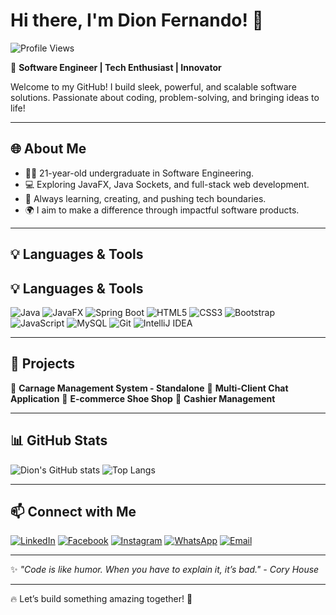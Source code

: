 # Hi there, I'm Dion Fernando! 👋

![Profile Views](https://komarev.com/ghpvc/?username=DionFernando&style=flat-square&color=blue)

🚀 **Software Engineer | Tech Enthusiast | Innovator**

Welcome to my GitHub! I build sleek, powerful, and scalable software solutions. Passionate about coding, problem-solving, and bringing ideas to life!

---

## 🌐 About Me

- 🧑‍🎓 21-year-old undergraduate in Software Engineering.
- 💻 Exploring JavaFX, Java Sockets, and full-stack web development.
- 🎯 Always learning, creating, and pushing tech boundaries.
- 🌍 I aim to make a difference through impactful software products.

---

## 💡 Languages & Tools

## 💡 Languages & Tools

![Java](https://img.shields.io/badge/-Java-007396?style=for-the-badge&logo=java)
![JavaFX](https://img.shields.io/badge/-JavaFX-003B57?style=for-the-badge&logo=java)
![Spring Boot](https://img.shields.io/badge/-Spring%20Boot-6DB33F?style=for-the-badge&logo=springboot)
![HTML5](https://img.shields.io/badge/-HTML5-E34F26?style=for-the-badge&logo=html5)
![CSS3](https://img.shields.io/badge/-CSS3-1572B6?style=for-the-badge&logo=css3)
![Bootstrap](https://img.shields.io/badge/-Bootstrap-563D7C?style=for-the-badge&logo=bootstrap)
![JavaScript](https://img.shields.io/badge/-JavaScript-F7DF1E?style=for-the-badge&logo=javascript)
![MySQL](https://img.shields.io/badge/-MySQL-4479A1?style=for-the-badge&logo=mysql)
![Git](https://img.shields.io/badge/-Git-F05032?style=for-the-badge&logo=git)
![IntelliJ IDEA](https://img.shields.io/badge/-IntelliJ%20IDEA-000000?style=for-the-badge&logo=intellijidea)

---

## 🚀 Projects

🌟 **Carnage Management System - Standalone**
🌟 **Multi-Client Chat Application**
🌟 **E-commerce Shoe Shop**
🌟 **Cashier Management**

---

## 📊 GitHub Stats

![Dion's GitHub stats](https://github-readme-stats.vercel.app/api?username=DionFernando&show_icons=true&theme=tokyonight)
![Top Langs](https://github-readme-stats.vercel.app/api/top-langs/?username=DionFernando&layout=compact&theme=tokyonight)

---

## 📫 Connect with Me

[![LinkedIn](https://img.shields.io/badge/LinkedIn-0077B5?style=for-the-badge&logo=linkedin&logoColor=white)](https://www.linkedin.com/in/dion-fernando-546483319/)
[![Facebook](https://img.shields.io/badge/Facebook-1877F2?style=for-the-badge&logo=facebook&logoColor=white)](https://www.facebook.com/profile.php?id=61550707358176)
[![Instagram](https://img.shields.io/badge/Instagram-E4405F?style=for-the-badge&logo=instagram&logoColor=white)](https://www.instagram.com/_dionroxx._/)
[![WhatsApp](https://img.shields.io/badge/WhatsApp-25D366?style=for-the-badge&logo=whatsapp&logoColor=white)](https://wa.me/+94767149543)
[![Email](https://img.shields.io/badge/Email-D14836?style=for-the-badge&logo=gmail&logoColor=white)](mailto:dionfernando2003@gmail.com)

---

✨ *"Code is like humor. When you have to explain it, it’s bad." - Cory House*

---

🔥 Let’s build something amazing together! 🚀

